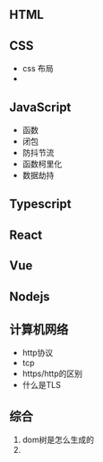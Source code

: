 
## HTML

## CSS
- css 布局
- 

## JavaScript
- 函数
- 闭包
- 防抖节流
- 函数柯里化
- 数据劫持

## Typescript

## React

## Vue

## Nodejs

## 计算机网络

- http协议
- tcp
- https/http的区别
- 什么是TLS


## 综合

1. dom树是怎么生成的
2. 
